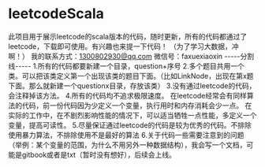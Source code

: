 # leetcodeScala
此项目用于展示leetcode的scala版本的代码，随时更新，所有的代码都通过了leetcode，下载即可使用。有兴趣也来提一下代码！
（为了学习大数据，冲啊！）
我的联系方式：1300802930@qq.com
微信号：faxuexiaoxin
-----分割线-----
1.所有的代码都要新建一个目录，question+序号
2.多个题目共用一个类。可以把该类定义第一个出现该类的题目下面。（比如LinkNode，出现在第x题下面。那么就新建一个questionx目录，存放该类）
3.没有通过leetcode的代码，会注释掉该方法。
4.所有的代码均不追求极限速度。
      在leetcode经常会有同样算法的代码，前一份代码因为少定义一个变量，执行用时和内存消耗会少一点。
      在实际的工作中，在不剧烈影响性能的情况下，可以适当牺牲一点性能，多定义一个变量，提高可读性。
5.尽量保证通过leetcode的代码是较为优秀的代码。不排除使用暴力算法，不排除使用不是最好的算法
6.关于代码一些需要注意到的问题（举例：某个变量的范围，为什么不用另外一种数据结构），我会写一个文档，可能是gitbook或者是txt（暂时没有想好），后续会上线。
